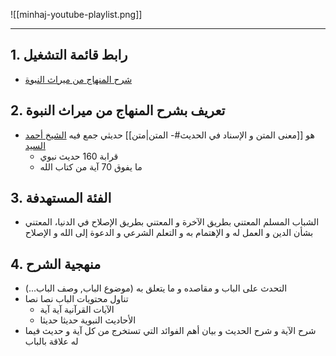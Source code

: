 ![[minhaj-youtube-playlist.png]]

---
## 1. رابط قائمة التشغيل
- [شرح المنهاج من ميراث النبوة](https://www.youtube.com/playlist?list=PLZmiPrHYOIsTv39es8eiUro0NemCzT7GO)
## 2. تعريف بشرح المنهاج من ميراث النبوة
- هو [[معنى المتن و الإسناد في الحديث#- المتن|متن]] حديثي جمع فيه [الشيخ أحمد السيد](https://ahmadalsayed.net/)
	- قرابة 160 حديث نبوي
	- ما يفوق 70 آية من كتاب الله
## 3. الفئة المستهدفة
- الشباب المسلم المعتني بطريق الآخرة و المعتني بطريق الإصلاح في الدنيا، المعتني بشأن الدين و العمل له و الإهتمام به و التعلم الشرعي و الدعوة إلى الله و الإصلاح
## 4. منهجية الشرح
- التحدث على الباب و مقاصده و ما يتعلق به (موضوع الباب, وصف الباب...)
- تناول محتويات الباب نصا نصا
	- الآيات القرآنية آية آية
	- الأحاديث النبوية حديثا حديثا
- شرح الآية و شرح الحديث و بيان أهم الفوائد التي تستخرج من كل آية و حديث فيما له علاقة بالباب
